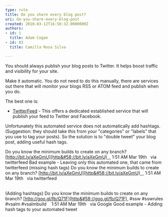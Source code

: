 ```yaml
---
type: rule
title: Do you share every blog post?
uri: do-you-share-every-blog-post
created: 2010-03-12T16:58:32.0000000Z
authors:
- id: 1
  title: Adam Cogan
- id: 83
  title: Camilla Rosa Silva

---
```



You should always publish your blog posts to Twitter. It helps boost traffic and visibility for your site.

Make it automatic. You do not need to do this manually, there are services out there that will monitor your blogs RSS or ATOM feed and publish when you do.

The best one is:

- [TwitterFeed](http&#58;//twitterfeed.com/) - This offers a dedicated established service that will publish your feed to Twitter and Facebook.


Unfortunately this automated service does not automatically add hashtags. (Suggestion: they should take this from your "categories" or "labels" that you use to tag your posts).
 So the solution is to "double tweet" your blog post, adding useful hash tags.

Do you know the minimum builds to create on any branch? [http://bit.ly/aXeGmU](http&#58;//bit.ly/aXeGmU)    1:51 AM Mar 19th   via twitterfeed
Bad example - Leaving only this automated one, that came from twitterfeed (missing hash tags) 
Do you know the minimum builds to create on any branch? [http://bit.ly/aXeGmU](http&#58;//bit.ly/aXeGmU)    1:51 AM Mar 19th   via twitterfeed

<br>(Adding hashtags) Do you know the minimum builds to create on any branch? [http://goo.gl/fb/Q71F](http&#58;//goo.gl/fb/Q71F)  #ssw #sswrules #vsalm #vsalmbuild    1:51 AM Mar 19th   via Google
Good example - Adding hash tags to your automated tweet

